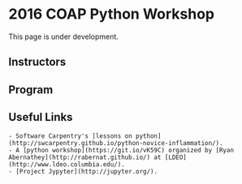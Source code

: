 # 2016 COAP Python Workshop
This page is under development.

## Instructors

## Program

## Useful Links

    - Software Carpentry's [lessons on python](http://swcarpentry.github.io/python-novice-inflammation/).
    - A [python workshop](https://git.io/vK59C) organized by [Ryan Abernathey](http://rabernat.github.io/) at [LDEO](http://www.ldeo.columbia.edu/).
    - [Project Jypyter](http://jupyter.org/).




